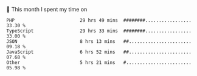 📅 This month I spent my time on

<!--START_SECTION:waka-->

```text
PHP                        29 hrs 49 mins  ########.................   33.30 %
TypeScript                 29 hrs 33 mins  ########.................   33.00 %
JSON                       8 hrs 13 mins   ##.......................   09.18 %
JavaScript                 6 hrs 52 mins   ##.......................   07.68 %
Other                      5 hrs 21 mins   #........................   05.98 %
```

<!--END_SECTION:waka-->
